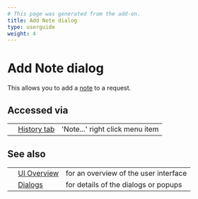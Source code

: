 ```yaml
---
# This page was generated from the add-on.
title: Add Note dialog
type: userguide
weight: 4
---
```


# Add Note dialog

This allows you to add a
[note](/docs/desktop/start/features/notes/) to a request.

## Accessed via

|     |                                               |                                 |
| --- | --------------------------------------------- | ------------------------------- |
|     | [History tab](/docs/desktop/ui/tabs/history/) | 'Note...' right click menu item |

## See also

|     |                                      |                                       |
| --- | ------------------------------------ | ------------------------------------- |
|     | [UI Overview](/docs/desktop/ui/)     | for an overview of the user interface |
|     | [Dialogs](/docs/desktop/ui/dialogs/) | for details of the dialogs or popups  |
